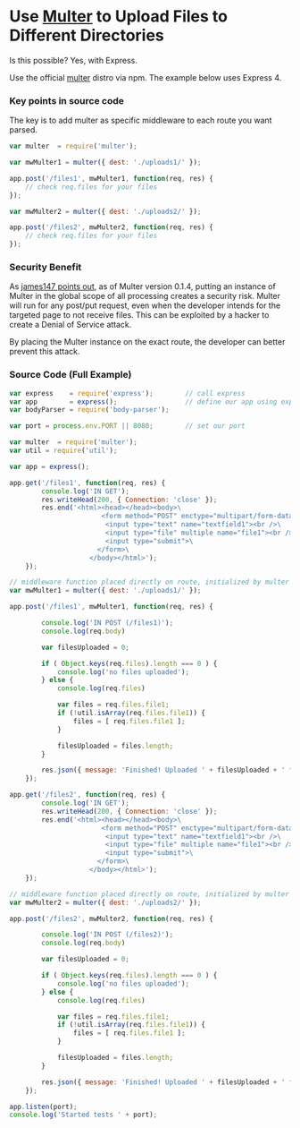 # Use [Multer](https://github.com/expressjs/multer) to Upload Files to Different Directories

Is this possible? Yes, with Express.

Use the official [multer](https://github.com/expressjs/multer) distro via npm. The example below uses Express 4.

### Key points in source code

The key is to add multer as specific middleware to each route you want parsed.

```js
var multer  = require('multer');

var mwMulter1 = multer({ dest: './uploads1/' });

app.post('/files1', mwMulter1, function(req, res) {
	// check req.files for your files
});

var mwMulter2 = multer({ dest: './uploads2/' });

app.post('/files2', mwMulter2, function(req, res) {
	// check req.files for your files
});
```

### Security Benefit

As [james147 points out](https://github.com/expressjs/multer/issues/59), as of Multer version 0.1.4, putting an instance of Multer in the global scope of all processing creates a security risk. Multer will run for any post/put request, even when the developer intends for the targeted page to not receive files. This can be exploited by a hacker to create a Denial of Service attack.

By placing the Multer instance on the exact route, the developer can better prevent this attack.

### Source Code (Full Example)

```js
var express    = require('express'); 		// call express
var app        = express(); 				// define our app using express
var bodyParser = require('body-parser');

var port = process.env.PORT || 8080; 		// set our port

var multer  = require('multer');
var util = require('util');

var app = express();

app.get('/files1', function(req, res) {
		console.log('IN GET');
		res.writeHead(200, { Connection: 'close' });
		res.end('<html><head></head><body>\
		               <form method="POST" enctype="multipart/form-data">\
		                <input type="text" name="textfield1"><br />\
		                <input type="file" multiple name="file1"><br />\
		                <input type="submit">\
		              </form>\
		            </body></html>');
	});

// middleware function placed directly on route, initialized by multer
var mwMulter1 = multer({ dest: './uploads1/' });

app.post('/files1', mwMulter1, function(req, res) {

		console.log('IN POST (/files1)');
		console.log(req.body)

		var filesUploaded = 0;

		if ( Object.keys(req.files).length === 0 ) {
			console.log('no files uploaded');
		} else {
			console.log(req.files)

			var files = req.files.file1;
			if (!util.isArray(req.files.file1)) {
				files = [ req.files.file1 ];
			} 

			filesUploaded = files.length;
		}

		res.json({ message: 'Finished! Uploaded ' + filesUploaded + ' files.  Route is /files1' });
	});

app.get('/files2', function(req, res) {
		console.log('IN GET');
		res.writeHead(200, { Connection: 'close' });
		res.end('<html><head></head><body>\
		               <form method="POST" enctype="multipart/form-data">\
		                <input type="text" name="textfield1"><br />\
		                <input type="file" multiple name="file1"><br />\
		                <input type="submit">\
		              </form>\
		            </body></html>');
	});

// middleware function placed directly on route, initialized by multer
var mwMulter2 = multer({ dest: './uploads2/' });

app.post('/files2', mwMulter2, function(req, res) {

		console.log('IN POST (/files2)');
		console.log(req.body)

		var filesUploaded = 0;

		if ( Object.keys(req.files).length === 0 ) {
			console.log('no files uploaded');
		} else {
			console.log(req.files)

			var files = req.files.file1;
			if (!util.isArray(req.files.file1)) {
				files = [ req.files.file1 ];
			} 

			filesUploaded = files.length;
		}

		res.json({ message: 'Finished! Uploaded ' + filesUploaded + ' files.  Route is /files2' });
	});

app.listen(port);
console.log('Started tests ' + port);
```